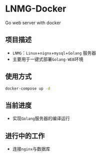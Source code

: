 # LNMG-Docker

Go web server with docker



## 项目描述

- `LNMG`：`Linux`+`nignx`+`mysql`+`Golang` 服务器
- 主要用于一键式部署`Golang-WEB`环境



## 使用方式

```bash
docker-compose up -d
```



## 当前进度

* 实现`Golang`服务器的编译运行



## 进行中的工作

* 连接`nginx`与数据库
